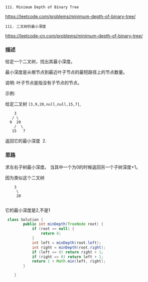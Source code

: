 
`111. Minimum Depth of Binary Tree`

<https://leetcode.com/problems/minimum-depth-of-binary-tree/>

`111. 二叉树的最小深度`

<https://leetcode-cn.com/problems/minimum-depth-of-binary-tree/>

### 描述

给定一个二叉树，找出其最小深度。

最小深度是从根节点到最近叶子节点的最短路径上的节点数量。

说明: 叶子节点是指没有子节点的节点。

示例:

给定二叉树 `[3,9,20,null,null,15,7]`,
```
    3
   / \
  9  20
    /  \
   15   7
```   
返回它的最小深度  2.


### 思路

求左右子树最小深度。 当其中一个为0的时候返回另一个子树深度+1。

因为类似这个二叉树

```
    3
     \
     20
               
```   
它的最小深度是2,不是1

```java
 class Solution {
        public int minDepth(TreeNode root) {
            if (root == null) {
                return 0;
            }
            int left = minDepth(root.left);
            int right = minDepth(root.right);
            if (left == 0) return right + 1;
            if (right == 0) return left + 1;
            return 1 + Math.min(left, right);
        }

    }
```
